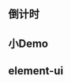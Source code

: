 
## 倒计时
<ClientOnly>
  <HomeLayout/>
</ClientOnly>


## 小Demo
<ClientOnly>
  <Demo/>
</ClientOnly>


## element-ui

<ClientOnly>
  <Element/>
</ClientOnly>